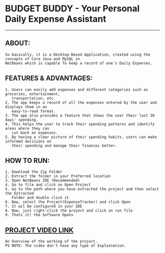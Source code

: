 # BUDGET BUDDY - Your Personal Daily Expense Assistant
---

## ABOUT:

```
So basically, it is a Desktop-Based Application, created using the concepts of Core Java and MySQL in 
NetBeans which is capable To keep a record of one's Daily Expenses.
```

## FEATURES & ADVANTAGES:

```
1. Users can easily add expenses and different categories such as groceries, entertainment, 
   transportation, etc. 
2. The app keeps a record of all the expenses entered by the user and displays them in an 
   easy-to-read format.
3. The app also provides a feature that shows the user their last 30 days' spending. 
4. This helps the user to track their spending patterns and identify areas where they can 
   cut back on expenses.
5. By having a clear picture of their spending habits, users can make informed decisions on 
   their spending and manage their finances better.
```

## HOW TO RUN:

```
1. Download the Zip Folder
2. Extract the folder in your Preferred location
3. Open NetBeans IDE (Recommended)
4. Go to file and click on Open Project
5. Go to the path where you have extracted the project and then select the Extracted 
   Folder and double click it
6. Now, select the Project(ExpenseTracker) and click Open
7. It wil be configured in your IDE
8. Now, just right-click the project and click on run file
9. Thats it! the Software Opens
```

## [PROJECT VIDEO LINK](https://drive.google.com/file/d/1RhmoBnt4XNfbnp0UXtNQwRuUXxZQhGU_/view?usp=share_link)

```
An Overview of the working of the project.
PS NOTE: The video don't have any type of Explaination. 
```

